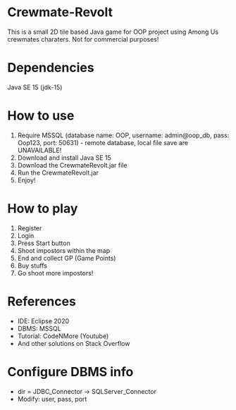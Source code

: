 # Crewmate-Revolt
This is a small 2D tile based Java game for OOP project using Among Us crewmates charaters. Not for commercial purposes!

# Dependencies
Java SE 15 (jdk-15)

# How to use
1. Require MSSQL (database name: OOP, username: admin@oop_db, pass: Oop123, port: 50631) - remote database, local file save are UNAVAILABLE!
2. Download and install Java SE 15
3. Download the CrewmateRevolt.jar file
4. Run the CrewmateRevolt.jar
5. Enjoy!

# How to play
1. Register
2. Login
3. Press Start button
4. Shoot impostors within the map
5. End and collect GP (Game Points)
6. Buy stuffs
7. Go shoot more impostors!

# References
- IDE: Eclipse 2020
- DBMS: MSSQL
- Tutorial: CodeNMore (Youtube)
- And other solutions on Stack Overflow

# Configure DBMS info
- dir = JDBC_Connector -> SQLServer_Connector
- Modify: user, pass, port
